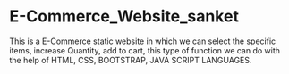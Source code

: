 # E-Commerce_Website_sanket
This is a E-Commerce static website in which we can select the specific items, increase Quantity, add to cart, this type of function  we can do with the help of HTML, CSS, BOOTSTRAP, JAVA SCRIPT LANGUAGES.
